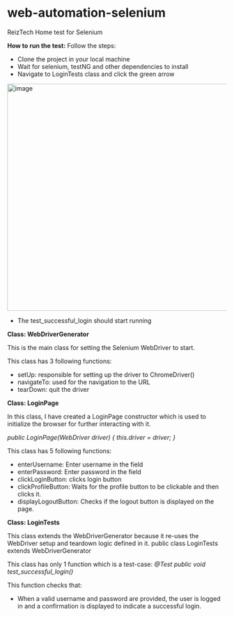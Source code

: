 # web-automation-selenium
ReizTech Home test for Selenium

**How to run the test:**
Follow the steps:
- Clone the project in your local machine
- Wait for selenium, testNG and other dependencies to install
- Navigate to LoginTests class and click the green arrow
<img width="521" alt="image" src="https://github.com/user-attachments/assets/a33e134d-a108-48e9-a143-77683b126a23" />

- The test_successful_login should start running 


**Class: WebDriverGenerator**

This is the main class for setting the Selenium WebDriver to start.

This class has 3 following functions:
- setUp: responsible for setting up the driver to ChromeDriver()
- navigateTo: used for the navigation to the URL
- tearDown: quit the driver


**Class: LoginPage**

In this class, I have created a LoginPage constructor which is used to initialize the browser for further interacting with it.

_public LoginPage(WebDriver driver) 
{
   this.driver = driver;
}_

This class has 5 following functions:
- enterUsername: Enter username in the field
- enterPassword: Enter password in the field
- clickLoginButton: clicks login button
- clickProfileButton: Waits for the profile button to be clickable and then clicks it.
- displayLogoutButton: Checks if the logout button is displayed on the page.


**Class: LoginTests**

This class extends the WebDriverGenerator because it re-uses the WebDriver setup and teardown logic defined in it.
public class LoginTests extends WebDriverGenerator

This class has only 1 function which is a test-case:
_@Test
public void test_successful_login()_

This function checks that:
- When a valid username and password are provided, the user is logged in and a confirmation is displayed to indicate a successful login.
